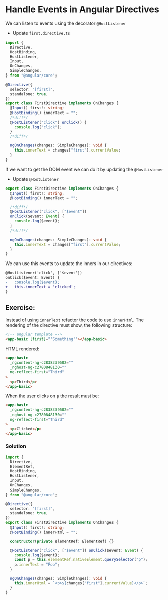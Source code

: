 # Handle Events in Angular Directives

We can listen to events using the decorator `@HostListener`

- Update `first.directive.ts`

```ts
import {
  Directive,
  HostBinding,
  HostListener,
  Input,
  OnChanges,
  SimpleChanges,
} from "@angular/core";

@Directive({
  selector: "[first]",
  standalone: true,
})
export class FirstDirective implements OnChanges {
  @Input() first!: string;
  @HostBinding() innerText = "";
  /*diff*/
  @HostListener("click") onClick() {
    console.log("click");
  }
  /*diff*/

  ngOnChanges(changes: SimpleChanges): void {
    this.innerText = changes["first"].currentValue;
  }
}
```

If we want to get the DOM event we can do it by updating the `@HostListener`

- Update `@HostListener`

```ts
export class FirstDirective implements OnChanges {
  @Input() first!: string;
  @HostBinding() innerText = "";

  /*diff*/
  @HostListener("click", ["$event"])
  onClick($event: Event) {
    console.log($event);
  }
  /*diff*/

  ngOnChanges(changes: SimpleChanges): void {
    this.innerText = changes["first"].currentValue;
  }
}
```

We can use this events to update the inners in our directives:

```diff
@HostListener('click', ['$event'])
onClick($event: Event) {
-   console.log($event);
+   this.innerText = 'clicked';
}
```

## Exercise:

Instead of using `innerText` refactor the code to use `innerHtml`. The rendering of the directive must show, the following structure:

```html
<!-- angular template -->
<app-basic [first]="'Something'"></app-basic>
```

HTML rendered:

```html
<app-basic
  _ngcontent-ng-c2838339502=""
  _nghost-ng-c2780848130=""
  ng-reflect-first="Third"
>
  <p>Third</p>
</app-basic>
```

When the user clicks on `p` the result must be:

```html
<app-basic
  _ngcontent-ng-c2838339502=""
  _nghost-ng-c2780848130=""
  ng-reflect-first="Third"
>
  <p>Clicked</p>
</app-basic>
```

### Solution

```ts
import {
  Directive,
  ElementRef,
  HostBinding,
  HostListener,
  Input,
  OnChanges,
  SimpleChanges,
} from "@angular/core";

@Directive({
  selector: "[first]",
  standalone: true,
})
export class FirstDirective implements OnChanges {
  @Input() first!: string;
  @HostBinding() innerHtml = "";

  constructor(private elementRef: ElementRef) {}

  @HostListener("click", ["$event"]) onClick($event: Event) {
    console.log($event);
    const p = this.elementRef.nativeElement.querySelector("p");
    p.innerText = "Foo";
  }

  ngOnChanges(changes: SimpleChanges): void {
    this.innerHtml = `<p>${changes["first"].currentValue}</p>`;
  }
}
```

